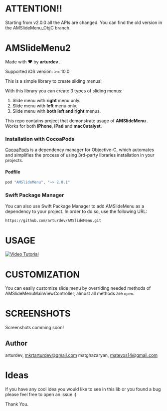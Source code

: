 <h1><b>ATTENTION</b>‼️<br></h1>
Starting from v2.0.0 all the APIs are changed. You can find the old version in the AMSlideMenu_ObjC branch.


AMSlideMenu2  
===========

Made with ❤️ by <b> arturdev </b>.

Supported iOS version: >= 10.0

This is a simple library to create sliding menus!

With this library you can create 3 types of sliding menus: <br>
1. Slide menu with <b>right</b> menu only. <br>
2. Slide menu with <b>left</b> menu only. <br>
3. Slide menu with <b>both left and right</b> menus. <br>


This repo contains project that demonstrate usage of <b> AMSlideMenu </b>.<br>
Works for both <b>iPhone</b>, <b>iPad</b> and <b>macCatalyst</b>.


### Installation with CocoaPods

[CocoaPods](http://cocoapods.org) is a dependency manager for Objective-C, which automates and simplifies the process of using 3rd-party libraries installation in your projects.

#### Podfile

```ruby
pod "AMSlideMenu", "~> 2.0.1"
```

### Swift Package Manager
You can also use Swift Package Manager to add AMSlideMenu as a dependency to your project. In order to do so, use the following URL:

```bash
https://github.com/arturdev/AMSlideMenu.git
```

USAGE
======================
[![Video Tutorial](https://raw.github.com/arturdev/AMSlideMenu/master/AMSlideMenuDemo-with%20Storyboard/AMSlideMenu/youtube.png)](https://www.youtube.com/watch?v=0NUHbPiTDpo)



CUSTOMIZATION
=============

You can easily customize slide menu by overriding needed methods of AMSlideMenuMainViewController, almost all methods are `open`. 


SCREENSHOTS
===========

Screenshots comming soon!

## Author

arturdev, mkrtarturdev@gmail.com
matghazaryan, matevos14@gmail.com

Ideas
===========
If you have any cool idea you would like to see in this lib or you found a bug please feel free to open an issue :)

Thank You.
